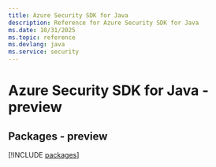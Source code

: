 ```yaml
---
title: Azure Security SDK for Java
description: Reference for Azure Security SDK for Java
ms.date: 10/31/2025
ms.topic: reference
ms.devlang: java
ms.service: security
---
```

# Azure Security SDK for Java - preview
## Packages - preview
[!INCLUDE [packages](security-index.md)]